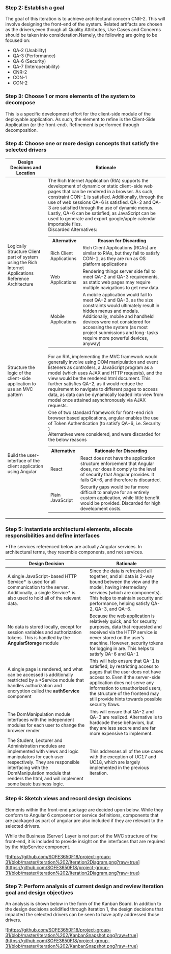 ### Step 2: Establish a goal 

The goal of this iteration is to achieve architectural concern CNR-2. This will involve designing the front-end of the system. Related artifacts are chosen as the drivers,even though all Quality Attributes, Use Cases and Concerns should be taken into consideration.Namely, the following are going to be focused on:

- QA-2 (Usability)
- QA-3 (Performance)
- QA-6 (Security)
- QA-7 (Interoperability)
- CNR-2
- CON-1
- CON-2

### Step 3: Choose 1 or more elements of the system to decompose

This is a specific development effort for the client-side module of the deployable application. As such, the element to refine is the Client-Side Application (or the front-end). Refinement is performed through decomposition.


### Step 4: Choose one or more design concepts that satisfy the selected drivers

| Design Decisions and Location                                | Rationale                                                    |
| ------------------------------------------------------------ | ------------------------------------------------------------ |
| Logically Structure Client part of system using the Rich Internet Applications Reference Architecture | The Rich Internet Application (RIA) supports the development of dynamic or static client-side web pages that can be rendered in a browser. As such, constraint CON-1 is satisfied. Additionally, through the use of web sessions  QA-6 is satisfied. QA-2 and QA-3 are satisfied through the use of dynamic menus. Lastly, QA-6 can be satisfied, as JavaScript can be used to generate and export google/apple calendar importable files.<br/>Discarded Alternatives:<table><tr><th>Alternative</th><th>Reason for Discarding</th></tr><tr><td>Rich Client Applications</td><td>Rich Client Applications (RCAs) are similar to RIAs, but they fail to satisfy CON-1, as they are run as OS platform applications </td></tr><br/><tr><td>Web Applications</td><td>Rendering things server side fail to meet QA-2 and QA-3 requirements, as static web pages may require multiple navigations to get new data.</td></tr><tr><td>Mobile Applications</td><td>A mobile application would fail to meet QA-2 and QA-3, as the size constraints would ultimately result in hidden menus and modals. Additionally, mobile and handheld devices were not considered for accessing the system (as most project submissions and long-tasks require more powerful devices, anyway)</td></tr></table> |
| Structure the logic of the client-side application to use an MVC pattern | For an RIA, implementing the MVC framework would generally involve using DOM manipulation and event listeners as controllers, a JavaScript program as a model (which uses AJAX and HTTP requests), and the view would be the rendered html document. This further satisfies QA-2, as it would reduce the requirement to navigate to different pages to access data, as data can be dynamically loaded into view from model once attained asynchronously via AJAX requests. |
| Build the user-interface of the client application using Angular | One of two standard framework for front-end rich browser based applications, angular enables the use of Token Authentication (to satisfy QA-6, i.e. Security )  <br/>Alternatives were considered, and were discarded for the below reasons<table><tr><th>Alternative</th><th>Rationale for Discarding</th></tr><tr><td>React</td><td>React does not have the application structure enforcement that Angular does, nor does it comply to the level of security that Angular provides. It fails QA-6, and therefore is discarded.</td></tr><tr><td>Plain JavaScript</td><td>Security gaps would be far more difficult to analyze for an entirely custom application, while little benefit would be provided. Discarded for high development costs.</td></tr></table> |


### Step 5: Instantiate architectural elements, allocate responsibilities and define interfaces

*The services referenced below are actually Angular services. In architectural terms, they resemble components, and not services. 

| Design Decision                                              | Rationale                                                    |
| ------------------------------------------------------------ | ------------------------------------------------------------ |
| A single JavaScript-based HTTP Service* is used for all communication to the server. Additionally, a single Service* is also used to hold all of the relevant data. | Since the data is refreshed all together, and all data is 2-way bound between the view and the model, having intermediary services (which are components). This helps to maintain security and performance, helping satisfy QA-2, QA-3, and QA-6. |
| No data is stored locally, except for session variables and authorization tokens. This is handled by the **AngularStorage** module | Because the web application is relatively quick, and for security purposes, data that requested and received via the HTTP service is never stored on the user’s machine. However, security tokens for logging in are. This helps to satisfy QA-6 and QA-1 |
| A single page is rendered, and what can be accessed is additionally restricted by a *Service module that handles authorization and encryption called the **authService** component | This will help ensure that QA-1 is satisfied, by restricting access to pages that the user does not have access to. Even if the server-side application does not serve any information to unauthorized users, the structure of the frontend may still provide hints towards possible security flaws. |
| The DomManipulation module interfaces with the independent modules for each user to change the browser render | This will ensure that QA-2 and QA-3 are realized. Alternative is to hardcode these behaviors, but they are less secure and are far more expensive to implement. |
| The Student, Lecturer and Administration modules are implemented with views and logic manipulators for each user respectively. They are responsible interfacing with the DomManipulation module that renders the html, and will implement some basic business logic. | This addresses all of the use cases with the exception of UC17 and UC18, which are largely implemented in the previous iteration. |


### Step 6: Sketch views and record design decisions

Elements within the front-end package are decided upon below. While they conform to Angular 6 component or service definitions, components that are packaged as part of angular are also included if they are relevant to the selected drivers.

While the Business (Server) Layer is not part of the MVC structure of the front-end, it is included to provide insight on the interfaces that are required by the httpService component.

![https://github.com/SOFE3650F18/project-group-31/blob/master/Iteration%202/Iteration2Diagram.png?raw=true](https://github.com/SOFE3650F18/project-group-31/blob/master/Iteration%202/Iteration2Diagram.png?raw=true)

### Step 7: Perform analysis of current design and review iteration goal and design objectives

An analysis is shown below in the form of the Kanban Board. In addition to the design decisions solidified through iteration 1, the design decisions that impacted the selected drivers can be seen to have aptly addressed those drivers.

![https://github.com/SOFE3650F18/project-group-31/blob/master/Iteration%202/KanbanSnapshot.png?raw=true](https://github.com/SOFE3650F18/project-group-31/blob/master/Iteration%202/KanbanSnapshot.png?raw=true)
